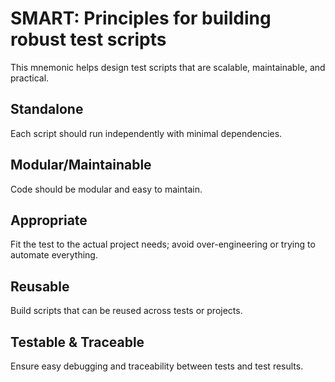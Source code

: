 # SMART: Principles for building robust test scripts

This mnemonic helps design test scripts that are scalable, maintainable, and practical.

## Standalone

Each script should run independently with minimal dependencies.

## Modular/Maintainable

Code should be modular and easy to maintain.

## Appropriate

Fit the test to the actual project needs; avoid over-engineering or trying to automate everything.

## Reusable

Build scripts that can be reused across tests or projects.

## Testable & Traceable

Ensure easy debugging and traceability between tests and test results.
